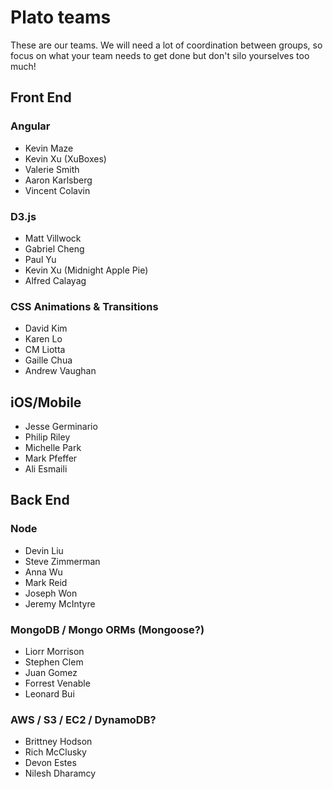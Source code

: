 # Plato teams #

These are our teams. We will need a lot of coordination between groups, so focus on what your team needs to get done but don't silo yourselves too much!

## Front End ##

### Angular ###

- Kevin Maze
- Kevin Xu (XuBoxes)
- Valerie Smith
- Aaron Karlsberg
- Vincent Colavin

### D3.js ###

- Matt Villwock
- Gabriel Cheng
- Paul Yu
- Kevin Xu (Midnight Apple Pie)
- Alfred Calayag

### CSS Animations & Transitions ###

- David Kim
- Karen Lo
- CM Liotta
- Gaille Chua
- Andrew Vaughan

## iOS/Mobile ##

- Jesse Germinario
- Philip Riley
- Michelle Park
- Mark Pfeffer
- Ali Esmaili

## Back End ##

### Node ###

- Devin Liu
- Steve Zimmerman
- Anna Wu
- Mark Reid
- Joseph Won
- Jeremy McIntyre

### MongoDB / Mongo ORMs (Mongoose?) ###

- Liorr Morrison
- Stephen Clem
- Juan Gomez
- Forrest Venable
- Leonard Bui 

### AWS / S3 / EC2 / DynamoDB? ###

- Brittney Hodson
- Rich McClusky
- Devon Estes
- Nilesh Dharamcy
